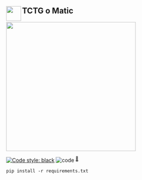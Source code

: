 ## TCTG o Matic <img src="icons/logo.ico" width="40" align="left"/>
<img src="https://i.imgur.com/5eb9fPD.png" width="350"/>

[![Code style: black](https://img.shields.io/badge/code%20style-black-000000.svg)](https://github.com/psf/black)
![code](https://sloc.xyz/github/sebdelsol/tctg_o_matic?category=code) <sup>[:wrench:](https://api.codetabs.com/v1/loc/?github=sebdelsol/tctg_o_matic)</sup>

`pip install -r requirements.txt`
